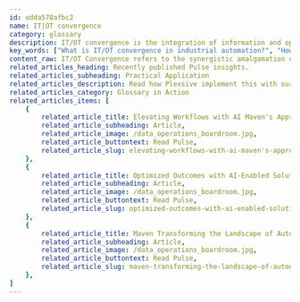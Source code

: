 ```yaml
---
id: edda578afbc2
name: IT|OT convergence
category: glossary
description: IT/OT convergence is the integration of information and operational technologies, facilitating real-time decision-making and efficiency to streamline production, reduce downtime, and lower costs, while enhancing overall productivity and responsiveness.
key_words: ["What is IT/OT convergence in industrial automation?", "How do IT/OT convergence solutions enhance real-time decision-making?", "What are the benefits of IT/OT convergence for manufacturing efficiency?", "How does IT/OT convergence reduce unplanned downtime in production?", "What role does IT/OT convergence play in energy management?", "How can IT/OT convergence streamline oil refinery operations?", "What is the impact of IT/OT convergence on supply chain management?", "How do companies implement IT/OT integration effectively?", "What are the cost-saving advantages of IT/OT system consolidation?", "In what ways can IT/OT convergence contribute to a sustainable business model?"]
content_raw: IT/OT Convergence refers to the synergistic amalgamation of Information Technology (IT) and Operational Technology (OT) systems. It represents the fusion of data from management systems, overseeing informational aspects including production plans and raw material shipments, with data from systems that directly supervise and control manufacturing processes such as temperature and pressure monitors in industries like oil refineries. Harnessing the collective power of IT/OT convergence can result in a host of strategic benefits for businesses. It equips companies with the ability to facilitate real-time decision-making, allowing them to swiftly respond to sudden changes or concerning issues that may arise. An effective IT/OT convergence drastically reduces the chances of unplanned downtime, optimising both the efficiency and productiveness of your equipment and staff. The integration of IT and OT systems can be comprehensive enough to render certain hardware and software redundant, resulting in their elimination. Such consolidation reduces both capital and operational expenses by ensuring no resource is underutilised or overused. At Maven Technologies, we bring unmatched expertise in the implementation of integrated IT/OT convergence systems, aligned with our passion for delivering high-performing technology solutions. We are committed to helping our clients unlock new levels of productivity, leverage elite technologies, and drive tangible business benefits. Trust Maven to guide your business to a seamless transition into a modernised, efficient, and robust IT/OT oriented infrastructure.
related_articles_heading: Recently published Pulse insights.
related_articles_subheading: Practical Application
related_articles_description: Read how Plexsive implement this with our clients.
related_articles_category: Glossary in Action
related_articles_items: [
	{
		related_article_title: Elevating Workflows with AI Maven's Approach,
		related_article_subheading: Article,
		related_article_image: /data_operations_boardroom.jpg,
		related_article_buttontext: Read Pulse,
		related_article_slug: elevating-workflows-with-ai-maven's-approach
	},
	{
		related_article_title: Optimized Outcomes with AI-Enabled Solutions,
		related_article_subheading: Article,
		related_article_image: /data_operations_boardroom.jpg,
		related_article_buttontext: Read Pulse,
		related_article_slug: optimized-outcomes-with-ai-enabled-solutions
	},
	{
		related_article_title: Maven Transforming the Landscape of Autonomous Vehicles,
		related_article_subheading: Article,
		related_article_image: /data_operations_boardroom.jpg,
		related_article_buttontext: Read Pulse,
		related_article_slug: maven-transforming-the-landscape-of-autonomous-vehicles
	},
]
---
```

